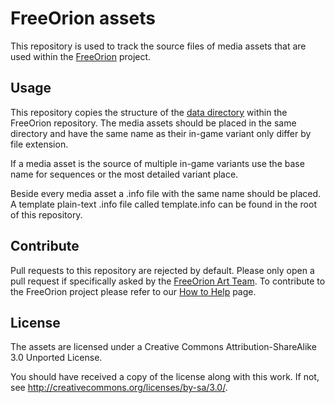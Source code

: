 FreeOrion assets
================

This repository is used to track the source files of media assets that
are used within the [FreeOrion] project.

Usage
-----

This repository copies the structure of the [data directory] within the
FreeOrion repository. The media assets should be placed in the same
directory and have the same name as their in-game variant only differ
by file extension.

If a media asset is the source of multiple in-game variants use the
base name for sequences or the most detailed variant place.

Beside every media asset a .info file with the same name should be
placed. A template plain-text .info file called template.info can be
found in the root of this repository.

Contribute
----------

Pull requests to this repository are rejected by default.  Please only
open a pull request if specifically asked by the [FreeOrion Art Team].
To contribute to the FreeOrion project please refer to our [How to Help]
page.

License
-------

The assets are licensed under a
Creative Commons Attribution-ShareAlike 3.0 Unported License.

You should have received a copy of the license along with this
work.  If not, see <http://creativecommons.org/licenses/by-sa/3.0/>.

[FreeOrion]: http://www.freeorion.org/
[data directory]: https://sourceforge.net/p/freeorion/code/HEAD/tree/trunk/FreeOrion/default/data/
[FreeOrion Art Team]: http://www.freeorion.org/forum/viewforum.php?f=10
[How to Help]: http://www.freeorion.org/index.php/How_to_Help
